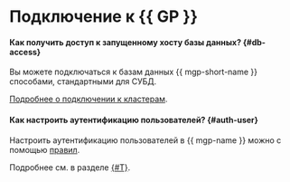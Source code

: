 # Подключение к {{ GP }}

#### Как получить доступ к запущенному хосту базы данных? {#db-access}

Вы можете подключаться к базам данных {{ mgp-short-name }} способами, стандартными для СУБД.

[Подробнее о подключении к кластерам](../../managed-greenplum/operations/connect.md).

#### Как настроить аутентификацию пользователей? {#auth-user}

Настроить аутентификацию пользователей в {{ mgp-name }} можно с помощью [правил](../../managed-greenplum/operations/user-auth-rules.md).

Подробнее см. в разделе [{#T}](../../managed-greenplum/concepts/user-authentication.md).
